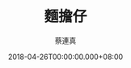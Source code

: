 ---
issue: 272
title: 麵擔仔
author: 蔡連真
date: 2018-04-26T00:00:00.000+08:00
topic: 生活
difficulty: 2
wikidata: Q98095692
wikidata_link: https://www.wikidata.org/wiki/Q98095692
---